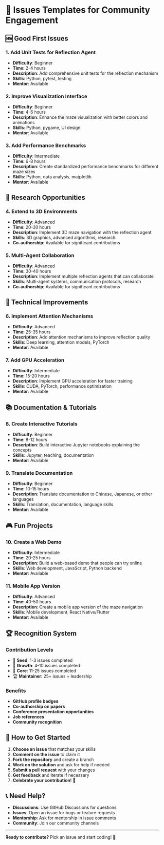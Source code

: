 # 🎯 Issues Templates for Community Engagement

## 🆕 Good First Issues

### 1. **Add Unit Tests for Reflection Agent**
- **Difficulty**: Beginner
- **Time**: 2-4 hours
- **Description**: Add comprehensive unit tests for the reflection mechanism
- **Skills**: Python, pytest, testing
- **Mentor**: Available

### 2. **Improve Visualization Interface**
- **Difficulty**: Beginner
- **Time**: 4-6 hours
- **Description**: Enhance the maze visualization with better colors and animations
- **Skills**: Python, pygame, UI design
- **Mentor**: Available

### 3. **Add Performance Benchmarks**
- **Difficulty**: Intermediate
- **Time**: 6-8 hours
- **Description**: Create standardized performance benchmarks for different maze sizes
- **Skills**: Python, data analysis, matplotlib
- **Mentor**: Available

## 🧠 Research Opportunities

### 4. **Extend to 3D Environments**
- **Difficulty**: Advanced
- **Time**: 20-30 hours
- **Description**: Implement 3D maze navigation with the reflection agent
- **Skills**: 3D graphics, advanced algorithms, research
- **Co-authorship**: Available for significant contributions

### 5. **Multi-Agent Collaboration**
- **Difficulty**: Advanced
- **Time**: 30-40 hours
- **Description**: Implement multiple reflection agents that can collaborate
- **Skills**: Multi-agent systems, communication protocols, research
- **Co-authorship**: Available for significant contributions

## 🔧 Technical Improvements

### 6. **Implement Attention Mechanisms**
- **Difficulty**: Advanced
- **Time**: 25-35 hours
- **Description**: Add attention mechanisms to improve reflection quality
- **Skills**: Deep learning, attention models, PyTorch
- **Mentor**: Available

### 7. **Add GPU Acceleration**
- **Difficulty**: Intermediate
- **Time**: 15-20 hours
- **Description**: Implement GPU acceleration for faster training
- **Skills**: CUDA, PyTorch, performance optimization
- **Mentor**: Available

## 📚 Documentation & Tutorials

### 8. **Create Interactive Tutorials**
- **Difficulty**: Beginner
- **Time**: 8-12 hours
- **Description**: Build interactive Jupyter notebooks explaining the concepts
- **Skills**: Jupyter, teaching, documentation
- **Mentor**: Available

### 9. **Translate Documentation**
- **Difficulty**: Beginner
- **Time**: 10-15 hours
- **Description**: Translate documentation to Chinese, Japanese, or other languages
- **Skills**: Translation, documentation, language skills
- **Mentor**: Available

## 🎮 Fun Projects

### 10. **Create a Web Demo**
- **Difficulty**: Intermediate
- **Time**: 20-25 hours
- **Description**: Build a web-based demo that people can try online
- **Skills**: Web development, JavaScript, Python backend
- **Mentor**: Available

### 11. **Mobile App Version**
- **Difficulty**: Advanced
- **Time**: 40-50 hours
- **Description**: Create a mobile app version of the maze navigation
- **Skills**: Mobile development, React Native/Flutter
- **Mentor**: Available

## 🏆 Recognition System

### **Contribution Levels**
- 🌱 **Seed**: 1-3 issues completed
- 🌿 **Growth**: 4-10 issues completed  
- 🌳 **Core**: 11-25 issues completed
- 🏆 **Maintainer**: 25+ issues + leadership

### **Benefits**
- **GitHub profile badges**
- **Co-authorship on papers**
- **Conference presentation opportunities**
- **Job references**
- **Community recognition**

## 🚀 How to Get Started

1. **Choose an issue** that matches your skills
2. **Comment on the issue** to claim it
3. **Fork the repository** and create a branch
4. **Work on the solution** and ask for help if needed
5. **Submit a pull request** with your changes
6. **Get feedback** and iterate if necessary
7. **Celebrate your contribution!** 🎉

## 📞 Need Help?

- **Discussions**: Use GitHub Discussions for questions
- **Issues**: Open an issue for bugs or feature requests
- **Mentorship**: Ask for mentorship in issue comments
- **Community**: Join our community channels

---

**Ready to contribute?** Pick an issue and start coding! 🚀
